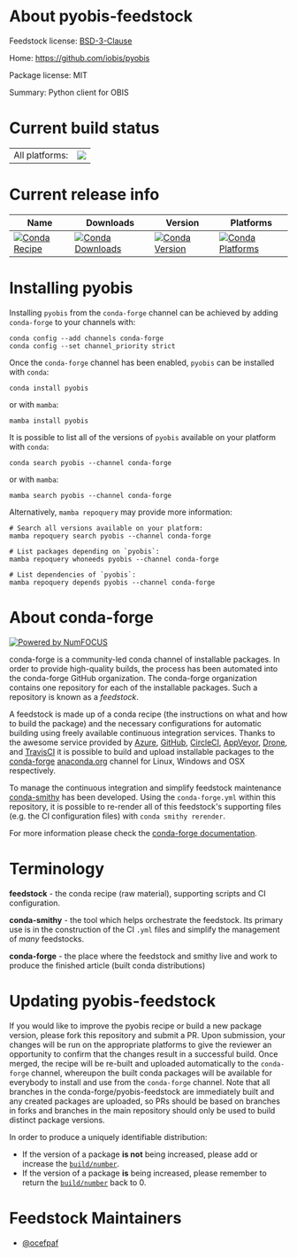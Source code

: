 About pyobis-feedstock
======================

Feedstock license: [BSD-3-Clause](https://github.com/conda-forge/pyobis-feedstock/blob/main/LICENSE.txt)

Home: https://github.com/iobis/pyobis

Package license: MIT

Summary: Python client for OBIS

Current build status
====================


<table><tr><td>All platforms:</td>
    <td>
      <a href="https://dev.azure.com/conda-forge/feedstock-builds/_build/latest?definitionId=17275&branchName=main">
        <img src="https://dev.azure.com/conda-forge/feedstock-builds/_apis/build/status/pyobis-feedstock?branchName=main">
      </a>
    </td>
  </tr>
</table>

Current release info
====================

| Name | Downloads | Version | Platforms |
| --- | --- | --- | --- |
| [![Conda Recipe](https://img.shields.io/badge/recipe-pyobis-green.svg)](https://anaconda.org/conda-forge/pyobis) | [![Conda Downloads](https://img.shields.io/conda/dn/conda-forge/pyobis.svg)](https://anaconda.org/conda-forge/pyobis) | [![Conda Version](https://img.shields.io/conda/vn/conda-forge/pyobis.svg)](https://anaconda.org/conda-forge/pyobis) | [![Conda Platforms](https://img.shields.io/conda/pn/conda-forge/pyobis.svg)](https://anaconda.org/conda-forge/pyobis) |

Installing pyobis
=================

Installing `pyobis` from the `conda-forge` channel can be achieved by adding `conda-forge` to your channels with:

```
conda config --add channels conda-forge
conda config --set channel_priority strict
```

Once the `conda-forge` channel has been enabled, `pyobis` can be installed with `conda`:

```
conda install pyobis
```

or with `mamba`:

```
mamba install pyobis
```

It is possible to list all of the versions of `pyobis` available on your platform with `conda`:

```
conda search pyobis --channel conda-forge
```

or with `mamba`:

```
mamba search pyobis --channel conda-forge
```

Alternatively, `mamba repoquery` may provide more information:

```
# Search all versions available on your platform:
mamba repoquery search pyobis --channel conda-forge

# List packages depending on `pyobis`:
mamba repoquery whoneeds pyobis --channel conda-forge

# List dependencies of `pyobis`:
mamba repoquery depends pyobis --channel conda-forge
```


About conda-forge
=================

[![Powered by
NumFOCUS](https://img.shields.io/badge/powered%20by-NumFOCUS-orange.svg?style=flat&colorA=E1523D&colorB=007D8A)](https://numfocus.org)

conda-forge is a community-led conda channel of installable packages.
In order to provide high-quality builds, the process has been automated into the
conda-forge GitHub organization. The conda-forge organization contains one repository
for each of the installable packages. Such a repository is known as a *feedstock*.

A feedstock is made up of a conda recipe (the instructions on what and how to build
the package) and the necessary configurations for automatic building using freely
available continuous integration services. Thanks to the awesome service provided by
[Azure](https://azure.microsoft.com/en-us/services/devops/), [GitHub](https://github.com/),
[CircleCI](https://circleci.com/), [AppVeyor](https://www.appveyor.com/),
[Drone](https://cloud.drone.io/welcome), and [TravisCI](https://travis-ci.com/)
it is possible to build and upload installable packages to the
[conda-forge](https://anaconda.org/conda-forge) [anaconda.org](https://anaconda.org/)
channel for Linux, Windows and OSX respectively.

To manage the continuous integration and simplify feedstock maintenance
[conda-smithy](https://github.com/conda-forge/conda-smithy) has been developed.
Using the ``conda-forge.yml`` within this repository, it is possible to re-render all of
this feedstock's supporting files (e.g. the CI configuration files) with ``conda smithy rerender``.

For more information please check the [conda-forge documentation](https://conda-forge.org/docs/).

Terminology
===========

**feedstock** - the conda recipe (raw material), supporting scripts and CI configuration.

**conda-smithy** - the tool which helps orchestrate the feedstock.
                   Its primary use is in the construction of the CI ``.yml`` files
                   and simplify the management of *many* feedstocks.

**conda-forge** - the place where the feedstock and smithy live and work to
                  produce the finished article (built conda distributions)


Updating pyobis-feedstock
=========================

If you would like to improve the pyobis recipe or build a new
package version, please fork this repository and submit a PR. Upon submission,
your changes will be run on the appropriate platforms to give the reviewer an
opportunity to confirm that the changes result in a successful build. Once
merged, the recipe will be re-built and uploaded automatically to the
`conda-forge` channel, whereupon the built conda packages will be available for
everybody to install and use from the `conda-forge` channel.
Note that all branches in the conda-forge/pyobis-feedstock are
immediately built and any created packages are uploaded, so PRs should be based
on branches in forks and branches in the main repository should only be used to
build distinct package versions.

In order to produce a uniquely identifiable distribution:
 * If the version of a package **is not** being increased, please add or increase
   the [``build/number``](https://docs.conda.io/projects/conda-build/en/latest/resources/define-metadata.html#build-number-and-string).
 * If the version of a package **is** being increased, please remember to return
   the [``build/number``](https://docs.conda.io/projects/conda-build/en/latest/resources/define-metadata.html#build-number-and-string)
   back to 0.

Feedstock Maintainers
=====================

* [@ocefpaf](https://github.com/ocefpaf/)

